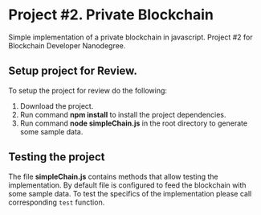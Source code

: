 # Project #2. Private Blockchain

Simple implementation of a private blockchain in javascript.
Project #2 for Blockchain Developer Nanodegree.

## Setup project for Review.

To setup the project for review do the following:
1. Download the project.
2. Run command __npm install__ to install the project dependencies.
3. Run command __node simpleChain.js__ in the root directory to generate some sample data.

## Testing the project

The file __simpleChain.js__ contains methods that allow testing the implementation.
By default file is configured to feed the blockchain with some sample data. To test the specifics of the implementation please call corresponding `test` function.

